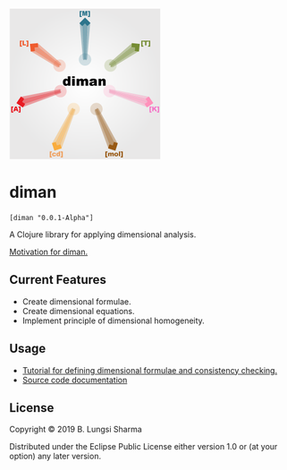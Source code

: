 ![diman logo](./resources/images/logo/diman.png)
# diman

``[diman "0.0.1-Alpha"]``

A Clojure library for applying dimensional analysis.

[Motivation for diman.](ProjectPlan.pdf)

## Current Features

- Create dimensional formulae.
- Create dimensional equations.
- Implement principle of dimensional homogeneity.

## Usage

- [Tutorial for defining dimensional formulae and consistency checking.](./doc/tutorial1.pdf)
- [Source code documentation](https://cljdoc.org/d/diman/diman/0.0.1-Alpha)


## License

Copyright © 2019 B. Lungsi Sharma

Distributed under the Eclipse Public License either version 1.0 or (at
your option) any later version.
